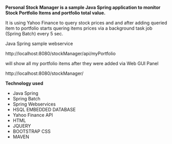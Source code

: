 **Personal Stock Manager is a sample Java Spring application to monitor Stock Portfolio Items and portfolio total value.**

It is using Yahoo Finance to query stock prices and and after adding queried item to portfolio starts quering items prices via a background task job (Spring Batch) every 5 sec.

Java Spring sample webservice 

http://localhost:8080/stockManager/api/myPortfolio

will show all my portfolio items after they were added via Web GUI Panel 

http://localhost:8080/stockManager/


**Technology used**

- Java Spring
- Spring Batch
- Spring Webservices
- HSQL EMBEDDED DATABASE
- Yahoo Finance API
- HTML
- JQUERY
- BOOTSTRAP CSS
- MAVEN




